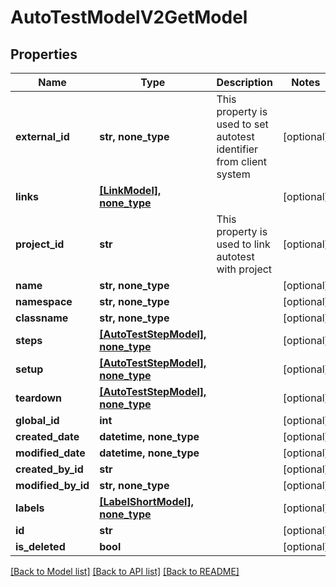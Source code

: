 # AutoTestModelV2GetModel


## Properties
Name | Type | Description | Notes
------------ | ------------- | ------------- | -------------
**external_id** | **str, none_type** | This property is used to set autotest identifier from client system | [optional] 
**links** | [**[LinkModel], none_type**](LinkModel.md) |  | [optional] 
**project_id** | **str** | This property is used to link autotest with project | [optional] 
**name** | **str, none_type** |  | [optional] 
**namespace** | **str, none_type** |  | [optional] 
**classname** | **str, none_type** |  | [optional] 
**steps** | [**[AutoTestStepModel], none_type**](AutoTestStepModel.md) |  | [optional] 
**setup** | [**[AutoTestStepModel], none_type**](AutoTestStepModel.md) |  | [optional] 
**teardown** | [**[AutoTestStepModel], none_type**](AutoTestStepModel.md) |  | [optional] 
**global_id** | **int** |  | [optional] 
**created_date** | **datetime, none_type** |  | [optional] 
**modified_date** | **datetime, none_type** |  | [optional] 
**created_by_id** | **str** |  | [optional] 
**modified_by_id** | **str, none_type** |  | [optional] 
**labels** | [**[LabelShortModel], none_type**](LabelShortModel.md) |  | [optional] 
**id** | **str** |  | [optional] 
**is_deleted** | **bool** |  | [optional] 

[[Back to Model list]](../README.md#documentation-for-models) [[Back to API list]](../README.md#documentation-for-api-endpoints) [[Back to README]](../README.md)


